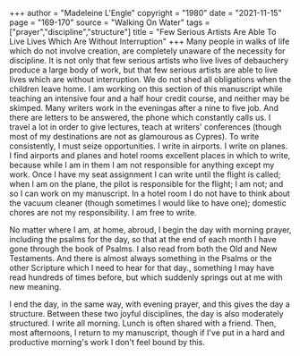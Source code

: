 +++
author = "Madeleine L'Engle"
copyright = "1980"
date = "2021-11-15"
page = "169-170"
source = "Walking On Water"
tags = ["prayer","discipline","structure"]
title = "Few Serious Artists Are Able To Live Lives Which Are Without Interruption"
+++
Many people in walks of life which do not involve creation, are completely unaware of the necessity for discipline. It is not only that few serious artists who live lives of debauchery produce a large body of work, but that few serious artists are able to live lives which are without interruption. We do not shed all obligations when the children leave home. I am working on this section of this manuscript while teaching an intensive four and a half hour credit course, and neither may be skimped. Many writers work in the eveningas after a nine to five job. And there are letters to be answered, the phone which constantly calls us. I travel a lot in order to give lectures, teach at writers' conferences (though most of my destinations are not as glamourous as Cypres). To write consistently, I must seize opportunities. I write in airports. I write on planes. I find airports and planes and hotel rooms excellent places in which to write, because while I am in them I am not responsible for anything except my work. Once I have my seat assignment I can write until the flight is called; when I am on the plane, the pilot is responsible for the flight; I am not; and so I can work on my manuscript. In a hotel room I do not have to think about the vacuum cleaner (though sometimes I would like to have one); domestic chores are not my responsibility. I am free to write.

No matter where I am, at home, abroud, I begin the day with morning prayer, including the psalms for the day, so that at the end of each month I have gone through the book of Psalms. I also read from both the Old and New Testaments. And there is almost always something in the Psalms or the other Scripture which I need to hear for that day., something I may have read hundreds of times before, but which suddenly springs out at me with new meaning.

I end the day, in the same way, with evening prayer, and this gives the day a structure. Between these two joyful disciplines, the day is also moderately structured. I write all morning. Lunch is often shared with a friend. Then, most afternoons, I return to my manuscript, though if I've put in a hard and productive morning's work I don't feel bound by this.
